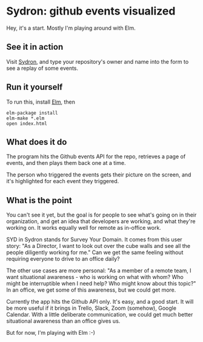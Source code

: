 # Sydron: github events visualized
Hey, it's a start. Mostly I'm playing around with Elm.

## See it in action

Visit [Sydron](http://jessitron.github.io/elm-sydron), and type your
repository's owner and name into the form to see a replay of some
events.

## Run it yourself

To run this, install [Elm](http://elm-lang.org), then

    elm-package install
    elm-make *.elm
    open index.html

## What does it do

The program hits the Github events API for the repo, retrieves a page of
events, and then plays them back one at a time.

The person who triggered the events gets their picture on the screen,
and it's highlighted for each event they triggered.

## What is the point
You can't see it yet, but the goal is for people to see what's going on
in their organization, and get an idea that developers are working, and
what they're working on. It works equally well for remote as in-office
work.

SYD in Sydron stands for Survey Your Domain. It comes from this user
story: "As a Director, I want to look out over the cube walls and see
all the people diligently working for me." Can we get the same feeling
without requiring everyone to drive to an office daily?

The other use cases are more personal: "As a member of a remote team, I
want situational awareness - who is working on what with whom? Who might
be interruptible when I need help? Who might know about this topic?" In
an office, we get some of this awareness, but we could get more.

Currently the app hits the Github API only. It's easy, and a good start.
It will be more useful if it brings in Trello, Slack, Zoom
(somehow), Google Calendar. With a little deliberate communication, we could get much better situational awareness than an office gives us.

But for now, I'm playing with Elm :-)

